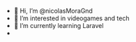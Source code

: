 - 👋 Hi, I’m @nicolasMoraGnd
- 👀 I’m interested in videogames and tech 
- 🌱 I’m currently learning Laravel
-



